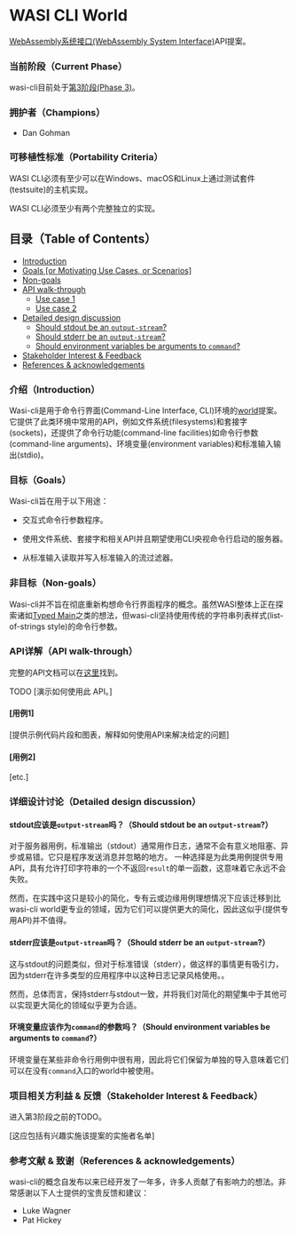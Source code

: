 # WASI CLI World

[WebAssembly系统接口(WebAssembly System Interface)](https://github.com/WebAssembly/WASI)API提案。

### 当前阶段（Current Phase）

wasi-cli目前处于[第3阶段(Phase 3)][Phase 3]。

[Phase 3]:  https://github.com/WebAssembly/WASI/blob/main/Proposals.md#phase-3---implementation-phase-cg--wg

### 拥护者（Champions）

- Dan Gohman

### 可移植性标准（Portability Criteria）

WASI CLI必须有至少可以在Windows、macOS和Linux上通过测试套件(testsuite)的主机实现。

WASI CLI必须至少有两个完整独立的实现。

## 目录（Table of Contents）

- [Introduction](#introduction)
- [Goals [or Motivating Use Cases, or Scenarios]](#goals-or-motivating-use-cases-or-scenarios)
- [Non-goals](#non-goals)
- [API walk-through](#api-walk-through)
  - [Use case 1](#use-case-1)
  - [Use case 2](#use-case-2)
- [Detailed design discussion](#detailed-design-discussion)
  - [Should stdout be an `output-stream`?](#should-stdout-be-an-output-stream)
  - [Should stderr be an `output-stream`?](#should-stderr-be-an-output-stream)
  - [Should environment variables be arguments to `command`?](#should-environment-variables-be-arguments-to-command)
- [Stakeholder Interest & Feedback](#stakeholder-interest--feedback)
- [References & acknowledgements](#references--acknowledgements)

### 介绍（Introduction）

Wasi-cli是用于命令行界面(Command-Line Interface, CLI)环境的[world]提案。它提供了此类环境中常用的API，例如文件系统(filesystems)和套接字(sockets)，还提供了命令行功能(command-line facilities)如命令行参数(command-line arguments)、环境变量(environment variables)和标准输入输出(stdio)。

[World]: https://github.com/WebAssembly/component-model/blob/main/design/mvp/WIT.md#wit-worlds

### 目标（Goals）

Wasi-cli旨在用于以下用途：

 - 交互式命令行参数程序。

 - 使用文件系统、套接字和相关API并且期望使用CLI央视命令行启动的服务器。

 - 从标准输入读取并写入标准输入的流过滤器。

### 非目标（Non-goals）

Wasi-cli并不旨在彻底重新构想命令行界面程序的概念。虽然WASI整体上正在探索诸如[Typed Main]之类的想法，但wasi-cli坚持使用传统的字符串列表样式(list-of-strings style)的命令行参数。

[Typed Main]: https://sunfishcode.github.io/typed-main-wasi-presentation/

### API详解（API walk-through）

完整的API文档可以在[这里](command.md)找到。

TODO [演示如何使用此 API。]

#### [用例1]

[提供示例代码片段和图表，解释如何使用API来解决给定的问题]

#### [用例2]

[etc.]

### 详细设计讨论（Detailed design discussion）

#### stdout应该是`output-stream`吗？（Should stdout be an `output-stream`?）

对于服务器用例，标准输出（stdout）通常用作日志，通常不会有意义地阻塞、异步或易错。它只是程序发送消息并忽略的地方。
一种选择是为此类用例提供专用API，具有允许打印字符串的一个不返回`result`的单一函数，这意味着它永远不会失败。

然而，在实践中这只是较小的简化，专有云或边缘用例理想情况下应该迁移到比wasi-cli world更专业的领域，因为它们可以提供更大的简化，因此这似乎(提供专用API)并不值得。

#### stderr应该是`output-stream`吗？（Should stderr be an `output-stream`?）

这与stdout的问题类似，但对于标准错误（stderr），做这样的事情更有吸引力，因为stderr在许多类型的应用程序中以这种日志记录风格使用。。

然而，总体而言，保持stderr与stdout一致，并将我们对简化的期望集中于其他可以实现更大简化的领域似乎更为合适。

#### 环境变量应该作为`command`的参数吗？（Should environment variables be arguments to `command`?）

环境变量在某些非命令行用例中很有用，因此将它们保留为单独的导入意味着它们可以在没有`command`入口的world中被使用。

### 项目相关方利益 & 反馈（Stakeholder Interest & Feedback）

进入第3阶段之前的TODO。

[这应包括有兴趣实施该提案的实施者名单]

### 参考文献 & 致谢（References & acknowledgements）

wasi-cli的概念自发布以来已经开发了一年多，许多人贡献了有影响力的想法。非常感谢以下人士提供的宝贵反馈和建议：

- Luke Wagner
- Pat Hickey
